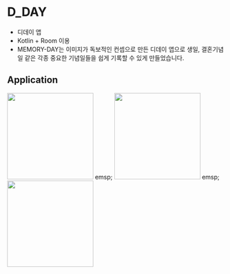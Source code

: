 # D_DAY
- 디데이 앱
- Kotlin + Room 이용
- MEMORY-DAY는 이미지가 독보적인 컨셉으로 만든 디데이 앱으로 생일, 결혼기념일 같은 각종 중요한 기념일들을 쉽게 기록할 수 있게 만들었습니다.

## Application
<div>
<img width="200" src="https://user-images.githubusercontent.com/45057493/102852714-33b64880-4462-11eb-8ded-d45587b2cb14.jpg">
emsp;
<img width="200" src="https://user-images.githubusercontent.com/45057493/102852712-331db200-4462-11eb-8218-bd55b69e15bb.jpg">
emsp;
<img width="200" src="https://user-images.githubusercontent.com/45057493/102852711-32851b80-4462-11eb-8a7c-cc3c82213614.jpg">
</div>
